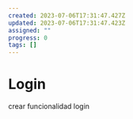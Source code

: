 ```yaml
---
created: 2023-07-06T17:31:47.427Z
updated: 2023-07-06T17:31:47.423Z
assigned: ""
progress: 0
tags: []
---
```


# Login

crear funcionalidad login

